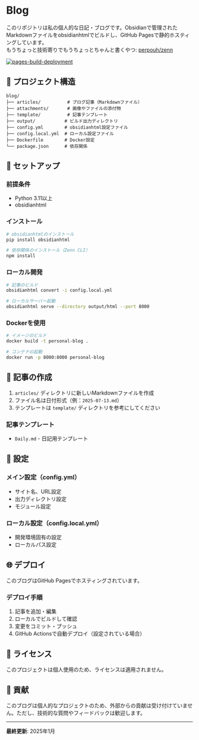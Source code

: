 # Blog

このリポジトリは私の個人的な日記・ブログです。Obsidianで管理されたMarkdownファイルをobsidianhtmlでビルドし、GitHub Pagesで静的ホスティングしています。  
もうちょっと技術寄りでもうちょっとちゃんと書くやつ: [perpouh/zenn](https://github.com/perpouh/zenn)

[![pages-build-deployment](https://github.com/perpouh/blog/actions/workflows/pages/pages-build-deployment/badge.svg)](https://github.com/perpouh/blog/actions/workflows/pages/pages-build-deployment)

## 📁 プロジェクト構造

```
blog/
├── articles/          # ブログ記事（Markdownファイル）
├── attachments/       # 画像やファイルの添付物
├── template/          # 記事テンプレート
├── output/           # ビルド出力ディレクトリ
├── config.yml        # obsidianhtml設定ファイル
├── config.local.yml  # ローカル設定ファイル
├── Dockerfile        # Docker設定
└── package.json      # 依存関係
```

## 🚀 セットアップ

### 前提条件
- Python 3.11以上
- obsidianhtml

### インストール

```bash
# obsidianhtmlのインストール
pip install obsidianhtml

# 依存関係のインストール（Zenn CLI）
npm install
```

### ローカル開発

```bash
# 記事のビルド
obsidianhtml convert -i config.local.yml

# ローカルサーバー起動
obsidianhtml serve --directory output/html --port 8000
```

### Dockerを使用

```bash
# イメージのビルド
docker build -t personal-blog .

# コンテナの起動
docker run -p 8000:8000 personal-blog
```

## 📝 記事の作成

1. `articles/` ディレクトリに新しいMarkdownファイルを作成
2. ファイル名は日付形式（例：`2025-07-13.md`）
3. テンプレートは `template/` ディレクトリを参考にしてください

### 記事テンプレート

- `Daily.md` - 日記用テンプレート

## 🔧 設定

### メイン設定（config.yml）
- サイト名、URL設定
- 出力ディレクトリ設定
- モジュール設定

### ローカル設定（config.local.yml）
- 開発環境固有の設定
- ローカルパス設定

## 🌐 デプロイ

このブログはGitHub Pagesでホスティングされています。

### デプロイ手順

1. 記事を追加・編集
2. ローカルでビルドして確認
3. 変更をコミット・プッシュ
4. GitHub Actionsで自動デプロイ（設定されている場合）

## 📄 ライセンス

このプロジェクトは個人使用のため、ライセンスは適用されません。

## 🤝 貢献

このブログは個人的なプロジェクトのため、外部からの貢献は受け付けていません。ただし、技術的な質問やフィードバックは歓迎します。

---

**最終更新**: 2025年1月
